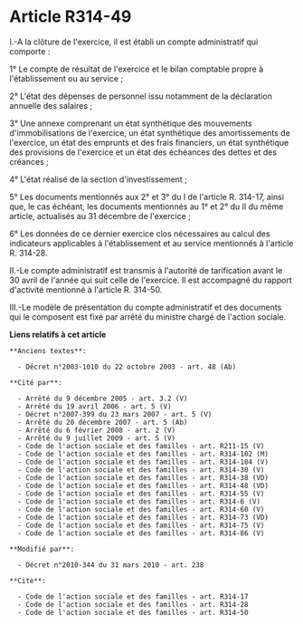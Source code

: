 # Article R314-49

I.-A la clôture de l'exercice, il est établi un compte administratif qui comporte : 

1° Le compte de résultat de l'exercice et le bilan comptable propre à l'établissement ou au service ; 

2° L'état des dépenses de personnel issu notamment de la déclaration annuelle des salaires ; 

3° Une annexe comprenant un état synthétique des mouvements d'immobilisations de l'exercice, un état synthétique des
amortissements de l'exercice, un état des emprunts et des frais financiers, un état synthétique des provisions de l'exercice
et un état des échéances des dettes et des créances ; 

4° L'état réalisé de la section d'investissement ; 

5° Les documents mentionnés aux 2° et 3° du I de l'article R. 314-17, ainsi que, le cas échéant, les documents mentionnés au
1° et 2° du II du même article, actualisés au 31 décembre de l'exercice ; 

6° Les données de ce dernier exercice clos nécessaires au calcul des indicateurs applicables à l'établissement et au service
mentionnés à l'article R. 314-28. 

II.-Le compte administratif est transmis à l'autorité de tarification avant le 30 avril de l'année qui suit celle de
l'exercice. Il est accompagné du rapport d'activité mentionné à l'article R. 314-50. 

III.-Le modèle de présentation du compte administratif et des documents qui le composent est fixé par arrêté du ministre
chargé de l'action sociale.

**Liens relatifs à cet article**

	**Anciens textes**:

	  - Décret n°2003-1010 du 22 octobre 2003 - art. 48 (Ab)

	**Cité par**:

	  - Arrêté du 9 décembre 2005 - art. 3.2 (V)
	  - Arrêté du 19 avril 2006 - art. 5 (V)
	  - Décret n°2007-399 du 23 mars 2007 - art. 5 (V)
	  - Arrêté du 20 décembre 2007 - art. 5 (Ab)
	  - Arrêté du 6 février 2008 - art. 2 (V)
	  - Arrêté du 9 juillet 2009 - art. 5 (V)
	  - Code de l'action sociale et des familles - art. R211-15 (V)
	  - Code de l'action sociale et des familles - art. R314-102 (M)
	  - Code de l'action sociale et des familles - art. R314-104 (V)
	  - Code de l'action sociale et des familles - art. R314-30 (V)
	  - Code de l'action sociale et des familles - art. R314-38 (VD)
	  - Code de l'action sociale et des familles - art. R314-48 (VD)
	  - Code de l'action sociale et des familles - art. R314-55 (V)
	  - Code de l'action sociale et des familles - art. R314-6 (V)
	  - Code de l'action sociale et des familles - art. R314-60 (V)
	  - Code de l'action sociale et des familles - art. R314-73 (VD)
	  - Code de l'action sociale et des familles - art. R314-75 (V)
	  - Code de l'action sociale et des familles - art. R314-86 (V)

	**Modifié par**:

	  - Décret n°2010-344 du 31 mars 2010 - art. 238

	**Cite**:

	  - Code de l'action sociale et des familles - art. R314-17
	  - Code de l'action sociale et des familles - art. R314-28
	  - Code de l'action sociale et des familles - art. R314-50

